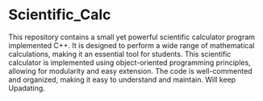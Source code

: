 # Scientific_Calc
This repository contains a small yet powerful scientific calculator program implemented C++. It is designed to perform a wide range of mathematical calculations, making it an essential tool for students.
This scientific calculator is implemented using object-oriented programming principles, allowing for modularity and easy extension. The code is well-commented and organized, making it easy to understand and maintain.
Will keep Upadating.
